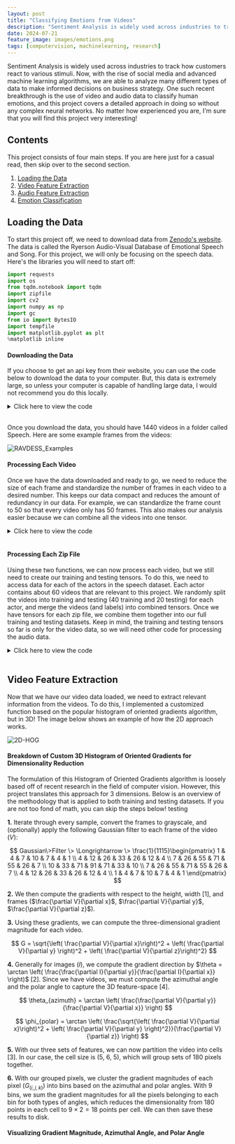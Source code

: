 ```yaml
---
layout: post
title: "Classifying Emotions from Videos"
description: "Sentiment Analysis is widely used across industries to track how customers react to various stimuli."
date: 2024-07-21
feature_image: images/emotions.png
tags: [computervision, machinelearning, research]
---
```


Sentiment Analysis is widely used across industries to track how customers react to various stimuli. Now, with the rise of social media and advanced machine learning algorithms, we are able to analyze many different types of data to make informed decisions on business strategy. One such recent breakthrough is the use of video and audio data to classify human emotions, and this project covers a detailed approach in doing so without any complex neural networks. No matter how experienced you are, I'm sure that you will find this project very interesting!
<!--more-->

## Contents

This project consists of four main steps. If you are here just for a casual read, then skip over to the second section.
1.  [Loading the Data](#loading-the-data)
2.  [Video Feature Extraction](#video-feature-extraction)
3.  [Audio Feature Extraction](#audio-feature-extraction)
4.  [Emotion Classification](#emotion-classification)

## Loading the Data
To start this project off, we need to download data from [Zenodo's website](https://zenodo.org/records/1188976). The data is called the Ryerson Audio-Visual Database of Emotional Speech and Song. For this project, we will only be focusing on the speech data. Here's the libraries you will need to start off:

~~~python
import requests
import os
from tqdm.notebook import tqdm
import zipfile
import cv2
import numpy as np
import gc
from io import BytesIO
import tempfile
import matplotlib.pyplot as plt
%matplotlib inline
~~~

#### Downloading the Data

If you choose to get an api key from their website, you can use the code below to download the data to your computer. But, this data is extremely large, so unless your computer is capable of handling large data, I would not recommend you do this locally.

<Details markdown="block">
<summary>Click here to view the code</summary>
    
~~~python
record_id = '1188976'
response = requests.get(f'https://zenodo.org/api/records/{record_id}', params={'access_token': ACCESS_TOKEN})
data = response.json()

all_files = data['files']
speech_files = []
song_files = []
for d in all_files:
    components = d['key'].split('_')
    if components[1] == 'Speech':
        speech_files.append(d)
    else:
        song_files.append(d)
os.makedirs('Speech', exist_ok=True)

for file in tqdm(speech_files):
    file_url = file['links']['self']
    file_name = os.path.join('Speech', file['key'])

    if not os.path.exists(file_name):
        response = requests.get(file_url, params={'access_token': ACCESS_TOKEN})
        with open(file_name, 'wb') as f:
            f.write(response.content)
        print(f"Downloaded: {file_name}")

print("Download complete.")
~~~
</Details>
<br>

Once you download the data, you should have 1440 videos in a folder called Speech. Here are some example frames from the videos:

![RAVDESS_Examples](https://github.com/user-attachments/assets/cd35df22-1211-4d2e-b98b-43d539f7e4f0)

#### Processing Each Video

Once we have the data downloaded and ready to go, we need to reduce the size of each frame and standardize the number of frames in each video to a desired number. This keeps our data compact and reduces the amount of redundancy in our data. For example, we can standardize the frame count to 50 so that every video only has 50 frames. This also makes our analysis easier because we can combine all the videos into one tensor.

<Details markdown="block">
<summary>Click here to view the code</summary>

~~~python
def resize_frame(frame, scale_factor):
    """Resizes a frame by a given scale factor."""

    height, width = frame.shape[:2]
    new_dimensions = (int(width * scale_factor), int(height * scale_factor))
    resized_frame = cv2.resize(frame, new_dimensions, interpolation=cv2.INTER_AREA)
    return resized_frame

def interpolate_frames(frames, target_frame_count):
    """Interpolates frames to a given frame count."""

    original_frame_count = len(frames)
    if original_frame_count == target_frame_count:
        return frames

    indices = np.linspace(0, original_frame_count - 1, target_frame_count)
    interpolated_frames = []
    for i in indices:
        lower_index = int(np.floor(i))
        upper_index = int(np.ceil(i))
        if lower_index == upper_index:
            interpolated_frames.append(frames[lower_index])
        else:
            lower_weight = upper_index - i
            upper_weight = i - lower_index
            interpolated_frame = (lower_weight * frames[lower_index] + upper_weight * frames[upper_index]).astype(np.uint8)
            interpolated_frames.append(interpolated_frame)

    return interpolated_frames
~~~
</Details>
<br>
    
#### Processing Each Zip File

Using these two functions, we can now process each video, but we still need to create our training and testing tensors. To do this, we need to access data for each of the actors in the speech dataset. Each actor contains about 60 videos that are relevant to this project. We randomly split the videos into training and testing (40 training and 20 testing) for each actor, and merge the videos (and labels) into combined tensors. Once we have tensors for each zip file, we combine them together into our full training and testing datasets. Keep in mind, the training and testing tensors so far is only for the video data, so we will need other code for processing the audio data. 

<Details markdown="block">
<summary>Click here to view the code</summary>

~~~python
def process_zip_file(zip_path, target_frame_count, scale_factor, train_size):
    """Processes a zip file and returns training and testing tensors."""

    tensors_shape = (int(720*scale_factor), int(1280*scale_factor), 3, target_frame_count, 60)
    video_tensors = np.zeros(tensors_shape, dtype=np.uint8)
    identifier = np.zeros((60, 7), dtype=np.uint8)

    i = 0
    with zipfile.ZipFile(zip_path, 'r') as zip_ref:
        for file_info in tqdm(zip_ref.infolist()):
            file_name = file_info.filename.split('/')[1]
            if (file_name.startswith('02')) and (file_name.endswith('.mp4')):
                try:
                    with zip_ref.open(file_info) as video_file:
                        video_bytes = BytesIO(video_file.read())
                        video_tensor = video_to_array(video_bytes, target_frame_count, scale_factor)

                        if video_tensor is not None:
                            id = np.array(file_name[:-4].split('-'), dtype=np.uint8)
                            identifier[i, :] = id
                            video_tensors[:, :, :, :, i] = video_tensor

                            del file_name
                            del video_bytes
                            del video_tensor
                            del id
                            gc.collect()

                except Exception as e:
                    print(f"Failed to process {file_info.filename}: {e}")
                i += 1

    permutation = np.random.permutation(i)
    training_indices = permutation[:train_size]
    all_indices = np.arange(i)
    testing_indices = np.array([j for j in all_indices if j not in training_indices])

    training_tensor = video_tensors[:, :, :, :, training_indices]
    testing_tensor = video_tensors[:, :, :, :, testing_indices]
    del video_tensors
    gc.collect()

    training_identifier = identifier[training_indices, :]
    testing_identifier = identifier[testing_indices, :]
    del identifier
    gc.collect()

    return training_tensor, training_identifier, testing_tensor, testing_identifier

folder_path = 'Speech'
target_frame_count = 50
scale_factor = 1/3

train_size = 40  # out of 60 videos (per actor)
test_size = 60 - train_size

train_shape = (int(720*scale_factor), int(1280*scale_factor), 3, target_frame_count, 24*train_size)
test_shape = (int(720*scale_factor), int(1280*scale_factor), 3, target_frame_count, 24*test_size)

train_videos = np.zeros(train_shape, dtype=np.uint8)
test_videos = np.zeros(test_shape, dtype=np.uint8)

id_train = np.zeros((24*train_size, 7), dtype=np.uint8)
id_test = np.zeros((24*test_size, 7), dtype=np.uint8)

i = 0
for zip_filename in tqdm(os.listdir(folder_path), desc='Total Progress'):
    if zip_filename.endswith(".zip") and zip_filename.startswith("Video"):
        zip_path = os.path.join(folder_path, zip_filename)
        print(f"Processing {zip_filename}...")
        training_tensor, training_identifier, testing_tensor, testing_identifier = \
            process_zip_file(zip_path, target_frame_count, scale_factor, train_size)

        print('Training Tensor Shape:', training_tensor.shape)
        print('Testing Tensor Shape:', testing_tensor.shape)

        train_videos[:, :, :, :, i*train_size:(i+1)*train_size] = training_tensor
        id_train[i*train_size:(i+1)*train_size, :] = training_identifier
        test_videos[:, :, :, :, i*test_size:(i+1)*test_size] = testing_tensor
        id_test[i*test_size:(i+1)*test_size, :] = testing_identifier

        plt.imshow(training_tensor[:, :, :, 0, 0]) # Showing a random frame from each actor's video tensors
        plt.show()
        del training_tensor
        del training_identifier
        del testing_tensor
        del testing_identifier

        gc.collect()
        i += 1
~~~
</Details>
<br>

## Video Feature Extraction
Now that we have our video data loaded, we need to extract relevant information from the videos. To do this, I implemented a customized function based on the popular histogram of oriented gradients algorithm, but in 3D! The image below shows an example of how the 2D approach works.

![2D-HOG](https://github.com/user-attachments/assets/9e43d1b6-4b51-4bf5-a2b6-69f338c7e672)

#### Breakdown of Custom 3D Histogram of Oriented Gradients for Dimensionality Reduction

The formulation of this Histogram of Oriented Gradients algorithm is loosely based off of recent research in the field of computer vision. However, this project translates this approach for 3 dimensions. Below is an overview of the methodology that is applied to both training and testing datasets. If you are not too fond of math, you can skip the steps below!
testing

**1.** Iterate through every sample, convert the frames to grayscale, and (optionally) apply the following Gaussian filter to each frame of the video ($V$):

$$
Gaussian\>Filter \> \Longrightarrow \> \frac{1}{1115}\begin{pmatrix}
  1 & 4 & 7 & 10 & 7 & 4 & 1 \\
  4 & 12 & 26 & 33 & 26 & 12 & 4 \\
  7 & 26 & 55 & 71 & 55 & 26 & 7 \\
  10 & 33 & 71 & 91 & 71 & 33 & 10 \\
  7 & 26 & 55 & 71 & 55 & 26 & 7 \\
  4 & 12 & 26 & 33 & 26 & 12 & 4 \\
  1 & 4 & 7 & 10 & 7 & 4 & 1
\end{pmatrix}
$$

**2.** We then compute the gradients with respect to the height, width [1], and frames ($\frac{\partial V}{\partial x}$, $\frac{\partial V}{\partial y}$, $\frac{\partial V}{\partial z}$).

**3.** Using these gradients, we can compute the three-dimensional gradient magnitude for each video.

$$
G = \sqrt{\left( \frac{\partial V}{\partial x}\right)^2 + \left( \frac{\partial V}{\partial y} \right)^2 + \left( \frac{\partial V}{\partial z}\right)^2}
$$

**4.** Generally for images ($I$), we compute the gradient direction by $\theta = \arctan \left( \frac{\frac{\partial I}{\partial y}}{\frac{\partial I}{\partial x}} \right)$ [2]. Since we have videos, we must compute the azimuthal angle and the polar angle to capture the 3D feature-space [4].

$$
\theta_{azimuth} = \arctan \left( \frac{\frac{\partial V}{\partial y}}{\frac{\partial V}{\partial x}} \right)
$$

$$
\phi_{polar} = \arctan \left( \frac{\sqrt{\left( \frac{\partial V}{\partial x}\right)^2 + \left( \frac{\partial V}{\partial y} \right)^2}}{\frac{\partial V}{\partial z}} \right)
$$

**5.** With our three sets of features, we can now partition the video into cells [3]. In our case, the cell size is ($5$, $6$, $5$), which will group sets of 180 pixels together.

**6.** With our grouped pixels, we cluster the gradient magnitudes of each pixel ($G_{(i, j, k)}$) into bins based on the azimuthal and polar angles. With $9$ bins, we sum the gradient magnitudes for all the pixels belonging to each bin for both types of angles, which reduces the dimensionality from $180$ points in each cell to $9 \times 2 = 18$ points per cell. We can then save these results to disk.

#### Visualizing Gradient Magnitude, Azimuthal Angle, and Polar Angle






